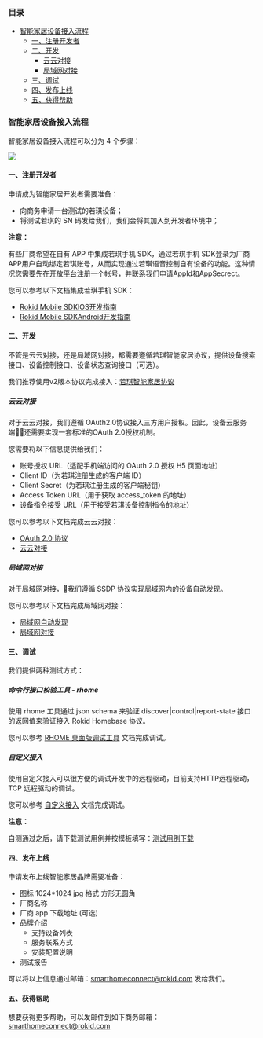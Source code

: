 ### 目录

-   [智能家居设备接入流程](#智能家居设备接入流程)
    -   [一、注册开发者](#一、注册开发者)
    -   [二、开发](#二、开发)
        -   [云云对接](#云云对接)
        -   [局域网对接](#局域网对接)
    -   [三、调试](#三、调试)
    -   [四、发布上线](#四、发布上线)
    -   [五、获得帮助](#五、获得帮助)

### 智能家居设备接入流程

智能家居设备接入流程可以分为 4 个步骤：

![](https://s.rokidcdn.com/homebase/upload/ByGeJ4PTG.jpg)

#### 一、注册开发者

申请成为智能家居开发者需要准备：

-   向商务申请一台测试的若琪设备；
-   将测试若琪的 SN 码发给我们，我们会将其加入到开发者环境中；

**注意：**

有些厂商希望在自有 APP 中集成若琪手机 SDK，通过若琪手机 SDK登录为厂商APP用户自动绑定若琪账号，从而实现通过若琪语音控制自有设备的功能。这种情况您需要先在[开放平台](https://developer.rokid.com/)注册一个帐号，并联系我们申请AppId和AppSecrect。

您可以参考以下文档集成若琪手机 SDK：

-   [Rokid Mobile SDKIOS开发指南](https://rokid.github.io/mobile-sdk-ios-docs)
-   [Rokid Mobile SDKAndroid开发指南](https://rokid.github.io/mobile-sdk-android-docs)

#### 二、开发

不管是云云对接，还是局域网对接，都需要遵循若琪智能家居协议，提供设备搜索接口、设备控制接口、设备状态查询接口（可选）。

我们推荐使用v2版本协议完成接入：[若琪智能家居协议](../v2/message-reference.md)

##### 云云对接

对于云云对接，我们遵循 OAuth2.0协议接入三方用户授权。因此，设备云服务端还需要实现一套标准的OAuth 2.0授权机制。

您需要将以下信息提供给我们：

-   账号授权 URL（适配手机端访问的 OAuth 2.0 授权 H5 页面地址）
-   Client ID（为若琪注册生成的客户端 ID）
-   Client Secret（为若琪注册生成的客户端秘钥）
-   Access Token URL（用于获取 access\_token 的地址）
-   设备指令接受 URL（用于接受若琪设备控制指令的地址）

您可以参考以下文档完成云云对接：

-   [OAuth 2.0 协议](../connect/rfc6749.md)
-   [云云对接](../connect/cloud-to-cloud.md)

##### 局域网对接

对于局域网对接，我们遵循 SSDP 协议实现局域网内的设备自动发现。

您可以参考以下文档完成局域网对接：

-   [局域网自动发现](../connect/ssdp-auto-discovery.md)
-   [局域网对接](../connect/via-lan.md)

#### 三、调试

我们提供两种测试方式：

##### 命令行接口校验工具 - rhome

使用 rhome 工具通过 json schema 来验证 discover\|control\|report-state 接口的返回值来验证接入 Rokid Homebase 协议。

您可以参考 [RHOME 桌面版调试工具](../tools/rhome-desktop.md) 文档完成调试。

##### 自定义接入

使用自定义接入可以很方便的调试开发中的远程驱动，目前支持HTTP远程驱动，TCP 远程驱动的调试。

您可以参考 [自定义接入](../tools/developer-driver.md) 文档完成调试。

**注意：**

自测通过之后，请下载测试用例并按模板填写：[测试用例下载](https://s.rokidcdn.com/homebase/upload/HkOw4tzcf.xlsx)


#### 四、发布上线

申请发布上线智能家居品牌需要准备：

-   图标 1024\*1024 jpg 格式 方形无圆角
-   厂商名称
-   厂商 app 下载地址 (可选)
-   品牌介绍
    -   支持设备列表
    -   服务联系方式
    -   安装配置说明
-   测试报告

可以将以上信息通过邮箱：<smarthomeconnect@rokid.com> 发给我们。

#### 五、获得帮助

想要获得更多帮助，可以发邮件到如下商务邮箱：<smarthomeconnect@rokid.com>
